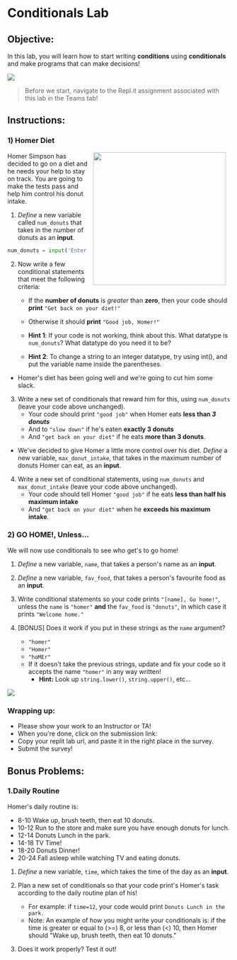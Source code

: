 # Conditionals Lab

## Objective: 
In this lab, you will learn how to start writing **conditions** using **conditionals** and make programs that can make decisions!



<img src="https://thumbs.gfycat.com/QualifiedAdolescentHind-size_restricted.gif">


> Before we start, navigate to the Repl.it assignment associated with this lab in the Teams tab! 

## Instructions:

### 1) Homer Diet
<img src="https://s3.amazonaws.com/after-school-assets/homer.gif" width="300px" align="right" hspace="10"> Homer Simpson has decided to go on a diet and he needs your help to stay on track. You are going to make the tests pass and help him control his donut intake.   

1. *Define* a new variable called `num_donuts` that takes in the number of donuts as an **input**. 

```python
num_donuts = input('Enter number of donuts here: ')
```

2. Now write a few conditional statements that meet the following criteria:
    - If the **number of donuts** is *greater* than **zero**, then your code should **print** `"Get back on your diet!"` 
    - Otherwise it should **print** `"Good job, Homer!"`   

    - **Hint 1**: If your code is not working, think about this. What datatype is `num_donuts`? What datatype do you need it to be?
    - **Hint 2**: To change a string to an integer datatype, try using int(), and put the variable name inside the parentheses.

- Homer's diet has been going well and we're going to cut him some slack. 

3. Write a new set of conditionals that reward him for this, using `num_donuts` (leave your code above unchanged).
    - Your code should print `"good job"` when Homer eats **less than *3 donuts***
    - And to `"slow down"` if he's eaten **exactly 3 donuts** 
    - And `"get back on your diet"` if he eats **more than 3 donuts**.

- We've decided to give Homer a little more control over his diet. *Define* a new variable, `max_donut_intake`, that takes in the maximum number of donuts Homer can eat, as an **input**.

4. Write a new set of conditional statements, using `num_donuts` and `max_donut_intake` (leave your code above unchanged).
    - Your code should tell Homer `"good job"` if he eats **less than half his maximum intake**
    - And `"get back on your diet"` when he **exceeds his maximum intake**.
    


### 2) GO HOME!, Unless...  

We will now use conditionals to see who get's to go home!

1. *Define* a new variable, `name`, that takes a person's name as an **input**.

2. *Define* a new variable, `fav_food`, that takes a person's favourite food as an **input**.

3. Write conditional statements so your code prints `"[name], Go home!"`, unless the `name` is `"homer"` **and** the `fav_food` is `"donuts"`, in which case it prints `"Welcome home."`

3. [BONUS] Does it work if you put in these strings as the `name` argument?
    - `"homer"`
    - `"Homer"`
    - `"hoMEr"`
    - If it doesn't take the previous strings, update and fix your code so it accepts the name `"homer"` in any way written! 
        - **Hint:** Look up `string.lower()`, `string.upper()`, etc...


<!-- alternative-->
<!--
1. *Define* a new variable, `name`, that takes a person's name as an **input**.

2. Write conditional statements so your code prints `"[name], Go home!"`, unless the `name` is `"homer"`, in which case it prints `"Welcome home."`
-->

[![](https://media.tenor.com/images/a1a7f2e6a0a7e99a019a8937af3935e7/tenor.gif)]()

### Wrapping up:
- Please show your work to an Instructor or TA!
- When you're done, click on the submission link: 
- Copy your replit lab url, and paste it in the right place in the survey.
- Submit the survey!


<!-- 

## Wrapping up:
Run the test.
- If it passes:
    - You can go on to try the bonus problems at the bottom of the lab. Be sure you don't change any of the code you already wrote!
    - When you're done, make sure to submit the lab with the `Submit` button on the top right.
- If it fails:
    - Review the lab to see if you missed any steps. You need to follow the steps _exactly_ to pass.
    - If you have questions, ask a classmate, or call over an Instructor or TA!

-->
## Bonus Problems:

### 1.Daily Routine

Homer's daily routine is:
- 8-10 Wake up, brush teeth, then eat 10 donuts.
- 10-12 Run to the store and make sure you have enough donuts for lunch.
- 12-14 Donuts Lunch in the park.
- 14-18 TV Time!
- 18-20 Donuts Dinner!
- 20-24 Fall asleep while watching TV and eating donuts.

1. *Define* a new variable, `time`, which takes the time of the day as an **input**.

2. Plan a new set of conditionals so that your code print's Homer's task according to the daily routine plan of his!
    - For example: if `time=12`, your code would print `Donuts Lunch in the park.`
    - Note: An example of how you might write your conditionals is: if the time is greater or equal to (>=) 8, or less than (<) 10, then Homer should "Wake up, brush teeth, then eat 10 donuts."
    
3. Does it work properly? Test it out!




